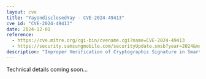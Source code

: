 ```yaml
---
layout: cve
title: "YayUndisclosedYay - CVE-2024-49413"
cve_id: "CVE-2024-49413"
date: 2024-12-01
reference: 
  - https://cve.mitre.org/cgi-bin/cvename.cgi?name=CVE-2024-49413
  - https://security.samsungmobile.com/securityUpdate.smsb?year=2024&month=12
description: "Improper Verification of Cryptographic Signature in SmartSwitch prior to SMR Dec-2024 Release 1 allows local attackers to install malicious applications."
---
```


Technical details coming soon...